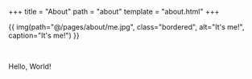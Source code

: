 +++
title = "About"
path = "about"
template = "about.html"
+++

{{ img(path="@/pages/about/me.jpg", class="bordered", alt="It's me!", caption="It's me!") }}

&nbsp;

Hello, World!